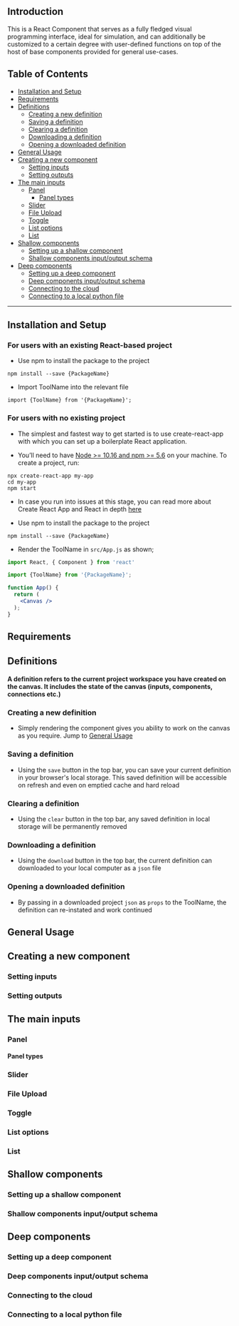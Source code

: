 ## Introduction

This is a React Component that serves as a fully fledged visual programming interface, ideal for simulation, and can additionally be customized to a certain degree with user-defined functions on top of the host of base components provided for general use-cases.

## Table of Contents
* [Installation and Setup](#installation-and-setup)
* [Requirements](#requirements)
* [Definitions](#definitions)
    * [Creating a new definition](#creating-a-new-definition)
    * [Saving a definition](#saving-a-definition)
    * [Clearing a definition](#clearing-a-definition)
    * [Downloading a definition](#downloading-a-definition)
    * [Opening a downloaded definition](#opening-a-downloaded-definition)
* [General Usage](#general-usage)
* [Creating a new component](#creating-a-new-component)
    * [Setting inputs](#setting-inputs)
    * [Setting outputs](#setting-outputs)
* [The main inputs](#the-main-inputs)
    * [Panel](#panel)
        * [Panel types](#panel-types)
    * [Slider](#slider)
    * [File Upload](#file-upload)
    * [Toggle](#toggle)
    * [List options](#list-options)
    * [List](#list)
* [Shallow components](#shallow-components)
    * [Setting up a shallow component](#setting-up-a-shallow-component)
    * [Shallow components input/output schema](#shallow-components-inputoutput-schema)
* [Deep components](#deep-components)
    * [Setting up a deep component](#setting-up-a-deep-component)
    * [Deep components input/output schema](#deep-component-inputoutput-schema)
    * [Connecting to the cloud](#connecting-to-the-cloud)
    * [Connecting to a local python file](#connecting-to-a-local-python-file)

--------------------------------------------------------

## Installation and Setup

### For users with an existing React-based project

 - Use npm to install the package to the project
```
npm install --save {PackageName}
```
 - Import ToolName into the relevant file
```
import {ToolName} from '{PackageName}';
```

### For users with no existing project

 - The simplest and fastest way to get started is to use create-react-app with which you can set up a boilerplate React application. 

 - You’ll need to have [Node >= 10.16 and npm >= 5.6](https://nodejs.org/en/) on your machine. To create a project, run:

```
npx create-react-app my-app
cd my-app
npm start
```
 - In case you run into issues at this stage, you can read more about Create React App and React in depth [here](https://reactjs.org/docs/create-a-new-react-app.html)

 - Use npm to install the package to the project
```
npm install --save {PackageName}
```
 - Render the ToolName in `src/App.js` as shown;
```jsx
import React, { Component } from 'react'

import {ToolName} from '{PackageName}';

function App() {
  return (
    <Canvas />
  );
}
```

## Requirements

## Definitions

#### A definition refers to the current project workspace you have created on the canvas. It includes the state of the canvas (inputs, components, connections etc.)

### Creating a new definition
 - Simply rendering the component gives you ability to work on the canvas as you require. Jump to [General Usage](#general-usage)

### Saving a definition
 - Using the `save` button in the top bar, you can save your current definition in your browser's local storage. This saved definition will be accessible on refresh and even on emptied cache and hard reload

### Clearing a definition
 - Using the `clear` button in the top bar, any saved definition in local storage will be permanently removed

### Downloading a definition
 - Using the `download` button in the top bar, the current definition can downloaded to your local computer as a `json` file

### Opening a downloaded definition
 - By passing in a downloaded project `json` as `props` to the ToolName, the definition can re-instated and work continued

## General Usage

## Creating a new component
### Setting inputs
### Setting outputs

## The main inputs
### Panel
#### Panel types
### Slider
### File Upload
### Toggle
### List options
### List

## Shallow components
### Setting up a shallow component
### Shallow components input/output schema

## Deep components
### Setting up a deep component
### Deep components input/output schema
### Connecting to the cloud
### Connecting to a local python file